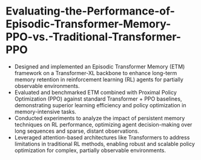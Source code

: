 # Evaluating-the-Performance-of-Episodic-Transformer-Memory-PPO-vs.-Traditional-Transformer-PPO

* Designed and implemented an Episodic Transformer Memory (ETM) framework on a Transformer-XL backbone to enhance long-term memory retention in reinforcement learning (RL) agents for partially observable environments.
* Evaluated and benchmarked ETM combined with Proximal Policy Optimization (PPO) against standard Transformer + PPO baselines, demonstrating superior learning efficiency and policy optimization in memory-intensive tasks.
* Conducted experiments to analyze the impact of persistent memory techniques on RL performance, optimizing agent decision-making over long sequences and sparse, distant observations.
* Leveraged attention-based architectures like Transformers to address limitations in traditional RL methods, enabling robust and scalable policy optimization for complex, partially observable environments.
